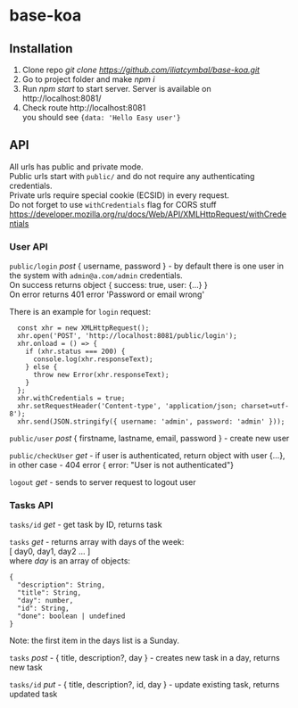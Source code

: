 # base-koa

## Installation
1) Clone repo *git clone https://github.com/iliatcymbal/base-koa.git*
2) Go to project folder and make *npm i*
3) Run *npm start* to start server. Server is available on http://localhost:8081/
4) Check route http://localhost:8081  
   you should see `{data: 'Hello Easy user'}`
   
## API
All urls has public and private mode.  
Public urls start with `public/` and do not require any authenticating credentials.  
Private urls require special cookie (ECSID) in every request.  
Do not forget to use `withCredentials` flag for CORS stuff https://developer.mozilla.org/ru/docs/Web/API/XMLHttpRequest/withCredentials

### User API
`public/login` _post_ { username, password } - by default there is one user in the system with `admin@a.com/admin` credentials.  
On success returns object { success: true, user: {...} }  
On error returns 401 error 'Password or email wrong'  

There is an example for `login` request:

```
  const xhr = new XMLHttpRequest();
  xhr.open('POST', 'http://localhost:8081/public/login');
  xhr.onload = () => {
    if (xhr.status === 200) {
      console.log(xhr.responseText);
    } else {
      throw new Error(xhr.responseText);
    }
  };
  xhr.withCredentials = true;
  xhr.setRequestHeader('Content-type', 'application/json; charset=utf-8');
  xhr.send(JSON.stringify({ username: 'admin', password: 'admin' }));
```

`public/user` _post_ { firstname, lastname, email, password } - create new user

`public/checkUser` _get_ - if user is authenticated, return object with user {...}, in other case - 404 error { error: "User is not authenticated"}

`logout` _get_ - sends to server request to logout user  

### Tasks API
`tasks/id` _get_ - get task by ID, returns task

`tasks` _get_ - returns array with days of the week:  
[ day0, day1, day2 ... ]  
where _day_ is an array of objects: 
```
{
  "description": String,
  "title": String,
  "day": number,
  "id": String,
  "done": boolean | undefined
}
```
Note: the first item in the days list is a Sunday.

`tasks` _post_ - { title, description?, day } - creates new task in a day, returns new task

`tasks/id` _put_ - { title, description?, id, day } - update existing task, returns updated task
